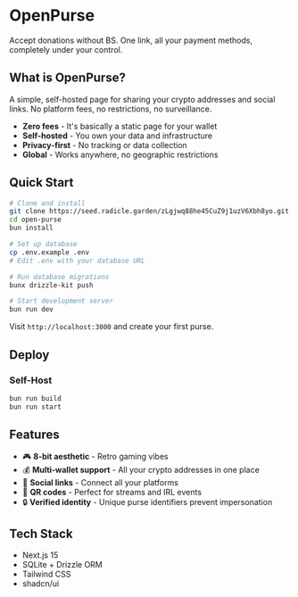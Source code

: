 # OpenPurse

Accept donations without BS. One link, all your payment methods, completely under your control.

## What is OpenPurse?

A simple, self-hosted page for sharing your crypto addresses and social links. No platform fees, no restrictions, no surveillance.

- **Zero fees** - It's basically a static page for your wallet
- **Self-hosted** - You own your data and infrastructure
- **Privacy-first** - No tracking or data collection
- **Global** - Works anywhere, no geographic restrictions

## Quick Start

```bash
# Clone and install
git clone https://seed.radicle.garden/zLgjwq88he45CuZ9j1uzV6Xbh8yo.git open-purse
cd open-purse
bun install

# Set up database
cp .env.example .env
# Edit .env with your database URL

# Run database migrations
bunx drizzle-kit push

# Start development server
bun run dev
```

Visit `http://localhost:3000` and create your first purse.

## Deploy

### Self-Host
```bash
bun run build
bun run start
```

## Features

- 🎮 **8-bit aesthetic** - Retro gaming vibes
- 💰 **Multi-wallet support** - All your crypto addresses in one place
- 🔗 **Social links** - Connect
 all your platforms
- 📱 **QR codes** - Perfect for streams and IRL events
- 🔒 **Verified identity** - Unique purse identifiers prevent impersonation

## Tech Stack

- Next.js 15
- SQLite + Drizzle ORM
- Tailwind CSS
- shadcn/ui
